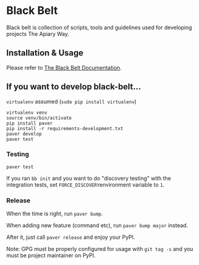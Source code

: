 # Black Belt

Black belt is collection of scripts, tools and guidelines used for developing projects The Apiary Way.


## Installation & Usage

Please refer to [The Black Belt Documentation](http://black-belt.readthedocs.org/).


## If you want to develop black-belt...

`virtualenv` assumed (`sudo pip install virtualenv`)

```
virtualenv venv
source venv/bin/activate
pip install paver
pip install -r requirements-development.txt
paver develop
paver test
```

### Testing

`paver test`

If you ran `bb init` and you want to do "discovery testing" with the integration tests,
set `FORCE_DISCOVERY`environment variable to `1`.

### Release

When the time is right, run `paver bump`.

When adding new feature (command etc), run `paver bump major` instead.

After it, just call `paver release` and enjoy your PyPI.

Note: GPG must be properly configured for usage with `git tag -s` and you must be project maintainer on PyPI.

